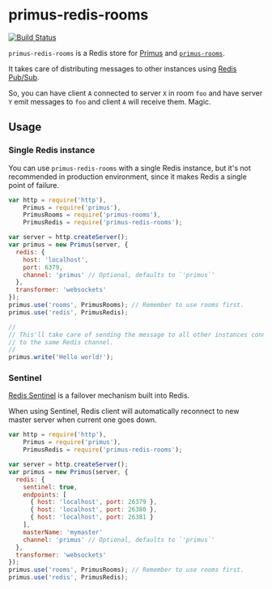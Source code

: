# primus-redis-rooms
[![Build Status](https://travis-ci.org/mmalecki/primus-redis.png)](https://travis-ci.org/mmalecki/primus-redis)

`primus-redis-rooms` is a Redis store for [Primus](https://github.com/primus/primus)
and [`primus-rooms`](https://github.com/cayasso/primus-rooms).

It takes care of distributing messages to other instances using [Redis Pub/Sub](http://redis.io/topics/pubsub).

So, you can have client `A` connected to server `X` in room `foo` and have
server `Y` emit messages to `foo` and client `A` will receive them. Magic.

## Usage

### Single Redis instance
You can use `primus-redis-rooms` with a single Redis instance, but it's not
recommended in production environment, since it makes Redis a single point of
failure.


```js
var http = require('http'),
    Primus = require('primus'),
    PrimusRooms = require('primus-rooms'),
    PrimusRedis = require('primus-redis-rooms');

var server = http.createServer();
var primus = new Primus(server, {
  redis: {
    host: 'localhost',
    port: 6379,
    channel: 'primus' // Optional, defaults to `'primus`'
  },
  transformer: 'websockets'
});
primus.use('rooms', PrimusRooms); // Remember to use rooms first.
primus.use('redis', PrimusRedis);

//
// This'll take care of sending the message to all other instances connected
// to the same Redis channel.
//
primus.write('Hello world!'); 
```

### Sentinel
[Redis Sentinel](http://redis.io/topics/sentinel) is a failover mechanism
built into Redis.

When using Sentinel, Redis client will automatically reconnect to new master
server when current one goes down.

```js
var http = require('http'),
    Primus = require('primus'),
    PrimusRedis = require('primus-redis-rooms');

var server = http.createServer();
var primus = new Primus(server, {
  redis: {
    sentinel: true,
    endpoints: [
      { host: 'localhost', port: 26379 },
      { host: 'localhost', port: 26380 },
      { host: 'localhost', port: 26381 }
    ],
    masterName: 'mymaster'
    channel: 'primus' // Optional, defaults to `'primus`'
  },
  transformer: 'websockets'
});
primus.use('rooms', PrimusRooms); // Remember to use rooms first.
primus.use('redis', PrimusRedis);
